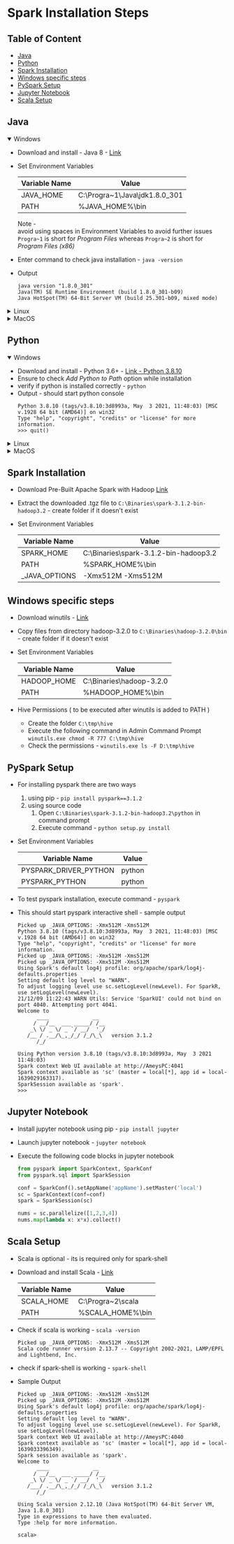 # Spark Installation Steps

## Table of Content

- [ Java ](#java)
- [ Python ](#python)
- [ Spark Installation ](#spark-installation)
- [ Windows specific steps ](#windows-specific-steps)
- [ PySpark Setup  ](#pyspark-setup)
- [ Jupyter Notebook ](#jupyter-notebook)
- [ Scala Setup ](#scala-setup)

## Java

<details open>
<summary>Windows</summary>

- Download and install - Java 8 - [ Link ](https://www.oracle.com/in/java/technologies/javase/javase8u211-later-archive-downloads.html)
- Set Environment Variables 

  | Variable Name | Value                         |
  |---------------|-------------------------------|
  | JAVA_HOME     | C:\Progra~1\Java\jdk1.8.0_301 |
  | PATH          | %JAVA_HOME%\bin               |

  Note - <br>
  avoid using spaces in Environment Variables to avoid further issues <br> 
  `Progra~1` is short for *Program Files* whereas `Progra~2` is short for *Program Files (x86)*
- Enter command to check java installation - `java -version`
- Output

  ```
  java version "1.8.0_301"
  Java(TM) SE Runtime Environment (build 1.8.0_301-b09)
  Java HotSpot(TM) 64-Bit Server VM (build 25.301-b09, mixed mode)  
  ```
</details>

<details>
<summary>Linux</summary>
    
Under Construction
</details>

<details>
<summary>MacOS</summary>

Under Construction
</details>

## Python

<details open>
<summary>Windows</summary>

- Download and install - Python 3.6+ - [ Link  - Python 3.8.10 ](https://www.python.org/ftp/python/3.8.10/python-3.8.10-amd64.exe)
- Ensure to check *Add Python to Path* option while installation
- verify if python is installed correctly - `python`
- Output - should start python console
  ```
  Python 3.8.10 (tags/v3.8.10:3d8993a, May  3 2021, 11:48:03) [MSC v.1928 64 bit (AMD64)] on win32
  Type "help", "copyright", "credits" or "license" for more information.
  >>> quit()
  ```
</details>

<details>
<summary>Linux</summary>
    
Under Construction
</details>

<details>
<summary>MacOS</summary>

Under Construction
</details>

## Spark Installation

- Download Pre-Built Apache Spark with Hadoop [ Link ](https://dlcdn.apache.org/spark/spark-3.1.2/spark-3.1.2-bin-hadoop3.2.tgz)
- Extract the downloaded .tgz file to `C:\Binaries\spark-3.1.2-bin-hadoop3.2` - create folder if it doesn't exist
- Set Environment Variables

    | Variable Name | Value                                 |
    |---------------|---------------------------------------|
    | SPARK_HOME    | C:\Binaries\spark-3.1.2-bin-hadoop3.2 |
    | PATH          | %SPARK_HOME%\bin                      |
    | _JAVA_OPTIONS | -Xmx512M -Xms512M                     |

## Windows specific steps

- Download winutils - [ Link ](https://github.com/cdarlint/winutils/archive/refs/heads/master.zip)
- Copy files from directory hadoop-3.2.0 to `C:\Binaries\hadoop-3.2.0\bin` - create folder if it doesn't exist
- Set Environment Variables

  | Variable Name | Value                    |
  |---------------|--------------------------|
  | HADOOP_HOME   | C:\Binaries\hadoop-3.2.0 |
  | PATH          | %HADOOP_HOME%\bin        |
- Hive Permissions ( to be executed after winutils is added to PATH )
  - Create the folder `C:\tmp\hive`
  - Execute the following command in Admin Command Prompt <br> `winutils.exe chmod -R 777 C:\tmp\hive`
  - Check the permissions - `winutils.exe ls -F D:\tmp\hive`

## PySpark Setup

- For installing pyspark there are two ways
  1. using pip - `pip install pyspark==3.1.2`
  2. using source code
     1. Open `C:\Binaries\spark-3.1.2-bin-hadoop3.2\python` in command prompt
     2. Execute command - `python setup.py install`
- Set Environment Variables

  | Variable Name         | Value  |
  |-----------------------|--------|
  | PYSPARK_DRIVER_PYTHON | python |
  | PYSPARK_PYTHON        | python |

- To test pyspark installation, execute command - `pyspark`
- This should start pyspark interactive shell - sample output
  ```
  Picked up _JAVA_OPTIONS: -Xmx512M -Xms512M
  Python 3.8.10 (tags/v3.8.10:3d8993a, May  3 2021, 11:48:03) [MSC v.1928 64 bit (AMD64)] on win32
  Type "help", "copyright", "credits" or "license" for more information.
  Picked up _JAVA_OPTIONS: -Xmx512M -Xms512M
  Picked up _JAVA_OPTIONS: -Xmx512M -Xms512M
  Using Spark's default log4j profile: org/apache/spark/log4j-defaults.properties
  Setting default log level to "WARN".
  To adjust logging level use sc.setLogLevel(newLevel). For SparkR, use setLogLevel(newLevel).
  21/12/09 11:22:43 WARN Utils: Service 'SparkUI' could not bind on port 4040. Attempting port 4041.
  Welcome to
        ____              __
       / __/__  ___ _____/ /__
      _\ \/ _ \/ _ `/ __/  '_/
     /__ / .__/\_,_/_/ /_/\_\   version 3.1.2
        /_/
  
  Using Python version 3.8.10 (tags/v3.8.10:3d8993a, May  3 2021 11:48:03)
  Spark context Web UI available at http://AmeysPC:4041
  Spark context available as 'sc' (master = local[*], app id = local-1639029163317).
  SparkSession available as 'spark'.
  >>> 
  ```
  
## Jupyter Notebook 

- Install jupyter notebook using pip - `pip install jupyter`
- Launch jupyter notebook - `jupyter notebook`
- Execute the following code blocks in jupyter notebook

  ```python
  from pyspark import SparkContext, SparkConf
  from pyspark.sql import SparkSession
  ```
  ```python
  conf = SparkConf().setAppName('appName').setMaster('local')
  sc = SparkContext(conf=conf)
  spark = SparkSession(sc)
  ```
  ```python
  nums = sc.parallelize([1,2,3,4])
  nums.map(lambda x: x*x).collect()
  ```

## Scala Setup

- Scala is optional - its is required only for spark-shell
- Download and install Scala - [ Link ](https://downloads.lightbend.com/scala/2.13.7/scala-2.13.7.msi)

  | Variable Name | Value             |
  |-------------------|------------------------------|
  | SCALA_HOME    | C:\Progra~2\scala |
  | PATH          | %SCALA_HOME%\bin  |

- Check if scala is working - `scala -version`
  ```
  Picked up _JAVA_OPTIONS: -Xmx512M -Xms512M
  Scala code runner version 2.13.7 -- Copyright 2002-2021, LAMP/EPFL and Lightbend, Inc.
  ```
- check if spark-shell is working - `spark-shell`
- Sample Output
  ```
  Picked up _JAVA_OPTIONS: -Xmx512M -Xms512M
  Picked up _JAVA_OPTIONS: -Xmx512M -Xms512M
  Using Spark's default log4j profile: org/apache/spark/log4j-defaults.properties
  Setting default log level to "WARN".
  To adjust logging level use sc.setLogLevel(newLevel). For SparkR, use setLogLevel(newLevel).
  Spark context Web UI available at http://AmeysPC:4040
  Spark context available as 'sc' (master = local[*], app id = local-1639033396349).
  Spark session available as 'spark'.
  Welcome to
        ____              __
       / __/__  ___ _____/ /__
      _\ \/ _ \/ _ `/ __/  '_/
     /___/ .__/\_,_/_/ /_/\_\   version 3.1.2
        /_/
  
  Using Scala version 2.12.10 (Java HotSpot(TM) 64-Bit Server VM, Java 1.8.0_301)
  Type in expressions to have them evaluated.
  Type :help for more information.
  
  scala> 
  ```
  